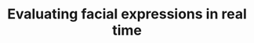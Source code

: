 ---
title: "Evaluating facial expressions in real time"
year: 2017
authors: "Balasaheb Gite, Kshitij Nikhal, Fuzail Palnak"
venue: "2017 Intelligent Systems Conference (IntelliSys)"
teaser_img: /images/teaser/pub_1.webp
publisher_url: https://ieeexplore.ieee.org/abstract/document/8324228
pdf_url: https://ieeexplore.ieee.org/stamp/stamp.jsp?tp=&arnumber=8324228
bib_id: bsc
bib_entry: "@INPROCEEDINGS{8324228,
  author={Gite, Balasaheb and Nikhal, Kshitij and Palnak, Fuzail},
  booktitle={2017 Intelligent Systems Conference (IntelliSys)}, 
  title={Evaluating facial expressions in real time}, 
  year={2017},
  volume={},
  number={},
  pages={849-855},
  doi={10.1109/IntelliSys.2017.8324228}}"
---